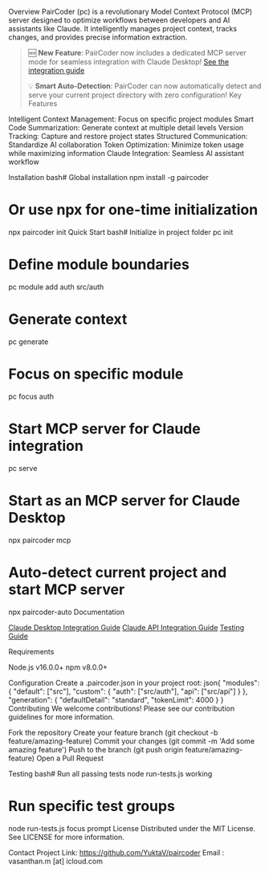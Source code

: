 Overview
PairCoder (pc) is a revolutionary Model Context Protocol (MCP) server designed to optimize workflows between developers and AI assistants like Claude. It intelligently manages project context, tracks changes, and provides precise information extraction.

> 🆕 **New Feature**: PairCoder now includes a dedicated MCP server mode for seamless integration with Claude Desktop! [See the integration guide](./CLAUDE_DESKTOP.md)
>
> 💡 **Smart Auto-Detection**: PairCoder can now automatically detect and serve your current project directory with zero configuration!
Key Features

Intelligent Context Management: Focus on specific project modules
Smart Code Summarization: Generate context at multiple detail levels
Version Tracking: Capture and restore project states
Structured Communication: Standardize AI collaboration
Token Optimization: Minimize token usage while maximizing information
Claude Integration: Seamless AI assistant workflow

Installation
bash# Global installation
npm install -g paircoder

# Or use npx for one-time initialization
npx paircoder init
Quick Start
bash# Initialize in project folder
pc init

# Define module boundaries
pc module add auth src/auth

# Generate context
pc generate

# Focus on specific module
pc focus auth

# Start MCP server for Claude integration
pc serve

# Start as an MCP server for Claude Desktop
npx paircoder mcp

# Auto-detect current project and start MCP server
npx paircoder-auto
Documentation

[Claude Desktop Integration Guide](./CLAUDE_DESKTOP.md)
[Claude API Integration Guide](./CLAUDE_INTEGRATION.md)
[Testing Guide](./TESTING_GUIDE.md)

Requirements

Node.js v16.0.0+
npm v8.0.0+

Configuration
Create a .paircoder.json in your project root:
json{
  "modules": {
    "default": ["src"],
    "custom": {
      "auth": ["src/auth"],
      "api": ["src/api"]
    }
  },
  "generation": {
    "defaultDetail": "standard",
    "tokenLimit": 4000
  }
}
Contributing
We welcome contributions! Please see our contribution guidelines for more information.

Fork the repository
Create your feature branch (git checkout -b feature/amazing-feature)
Commit your changes (git commit -m 'Add some amazing feature')
Push to the branch (git push origin feature/amazing-feature)
Open a Pull Request

Testing
bash# Run all passing tests
node run-tests.js working

# Run specific test groups
node run-tests.js focus prompt
License
Distributed under the MIT License. See LICENSE for more information.

Contact
Project Link: https://github.com/YuktaV/paircoder
Email : vasanthan.m [at] icloud.com 
